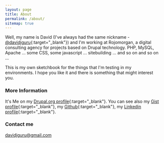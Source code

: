 ```yaml
---
layout: page
title: About
permalink: /about/
sitemap: true
---
```

Well, my name is David (I've always had the same nickname - [@davidjguru](https://twitter.com/davidjguru){:target="_blank"}) and I'm  working at Rojomorgan, a digital consulting agency for projects based on Drupal technology. PHP, MySQL, Apache ... some CSS, some javascript ... sitebuilding ... and so on and so on ...

This is my own sketchbook for the things that I'm testing in my environments. I hope you like it and there is something that might interest you.

### More Information

It's Me on my [Drupal.org profile](https://www.drupal.org/u/davidjguru){:target="_blank"}. You can see also my [Gist profile](https://gist.github.com/davidjguru){:target="_blank"}, my [Github](https://github.com/davidjguru){:target="_blank"}, my [Linkedin profile](https://www.linkedin.com/in/davidjguru){:target="_blank"}.

### Contact me

[davidjguru@gmail.com](mailto:davidjguru@gmail.com)
